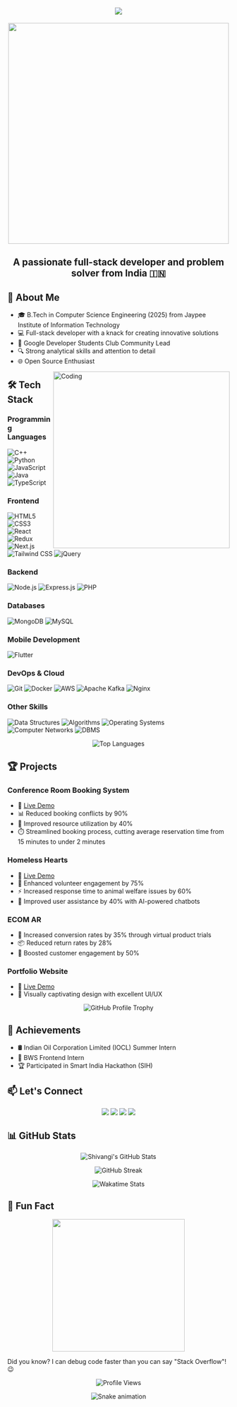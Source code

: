 <h1 align="center">
  <img src="https://readme-typing-svg.herokuapp.com/?lines=Hello,+World!;I'm+Shivangi+Suyash;Welcome+to+my+profile!&center=true&size=30">
</h1>

<p align="center">
  <img src="https://media.giphy.com/media/L8K62iTDkzGX6/giphy.gif" width="500">
</p>

<h2 align="center">A passionate full-stack developer and problem solver from India 🇮🇳</h2>

## 🚀 About Me

- 🎓 B.Tech in Computer Science Engineering (2025) from Jaypee Institute of Information Technology
- 💻 Full-stack developer with a knack for creating innovative solutions
- 🌟 Google Developer Students Club Community Lead
- 🔍 Strong analytical skills and attention to detail
- 🌐 Open Source Enthusiast

<img align="right" alt="Coding" width="400" src="https://media.giphy.com/media/Y4ak9Ki2GZCbJxAnJD/giphy.gif">

## 🛠️ Tech Stack

### Programming Languages
![C++](https://img.shields.io/badge/-C++-00599C?style=flat-square&logo=c%2B%2B)
![Python](https://img.shields.io/badge/-Python-3776AB?style=flat-square&logo=python&logoColor=white)
![JavaScript](https://img.shields.io/badge/-JavaScript-F7DF1E?style=flat-square&logo=javascript&logoColor=black)
![Java](https://img.shields.io/badge/-Java-007396?style=flat-square&logo=java)
![TypeScript](https://img.shields.io/badge/-TypeScript-3178C6?style=flat-square&logo=typescript&logoColor=white)

### Frontend
![HTML5](https://img.shields.io/badge/-HTML5-E34F26?style=flat-square&logo=html5&logoColor=white)
![CSS3](https://img.shields.io/badge/-CSS3-1572B6?style=flat-square&logo=css3)
![React](https://img.shields.io/badge/-React-61DAFB?style=flat-square&logo=react&logoColor=black)
![Redux](https://img.shields.io/badge/-Redux-764ABC?style=flat-square&logo=redux)
![Next.js](https://img.shields.io/badge/-Next.js-000000?style=flat-square&logo=next.js)
![Tailwind CSS](https://img.shields.io/badge/-Tailwind_CSS-38B2AC?style=flat-square&logo=tailwind-css&logoColor=white)
![jQuery](https://img.shields.io/badge/-jQuery-0769AD?style=flat-square&logo=jquery&logoColor=white)

### Backend
![Node.js](https://img.shields.io/badge/-Node.js-339933?style=flat-square&logo=node.js&logoColor=white)
![Express.js](https://img.shields.io/badge/-Express.js-000000?style=flat-square&logo=express)
![PHP](https://img.shields.io/badge/-PHP-777BB4?style=flat-square&logo=php&logoColor=white)

### Databases
![MongoDB](https://img.shields.io/badge/-MongoDB-47A248?style=flat-square&logo=mongodb&logoColor=white)
![MySQL](https://img.shields.io/badge/-MySQL-4479A1?style=flat-square&logo=mysql&logoColor=white)

### Mobile Development
![Flutter](https://img.shields.io/badge/-Flutter-02569B?style=flat-square&logo=flutter)

### DevOps & Cloud
![Git](https://img.shields.io/badge/-Git-F05032?style=flat-square&logo=git&logoColor=white)
![Docker](https://img.shields.io/badge/-Docker-2496ED?style=flat-square&logo=docker&logoColor=white)
![AWS](https://img.shields.io/badge/-AWS-232F3E?style=flat-square&logo=amazon-aws)
![Apache Kafka](https://img.shields.io/badge/-Apache_Kafka-231F20?style=flat-square&logo=apache-kafka)
![Nginx](https://img.shields.io/badge/-Nginx-009639?style=flat-square&logo=nginx)

### Other Skills
![Data Structures](https://img.shields.io/badge/-Data_Structures-FFA116?style=flat-square&logo=leetcode&logoColor=white)
![Algorithms](https://img.shields.io/badge/-Algorithms-00BCB4?style=flat-square&logo=thealgorithms&logoColor=white)
![Operating Systems](https://img.shields.io/badge/-Operating_Systems-FCC624?style=flat-square&logo=linux&logoColor=black)
![Computer Networks](https://img.shields.io/badge/-Computer_Networks-0078D4?style=flat-square&logo=cisco&logoColor=white)
![DBMS](https://img.shields.io/badge/-DBMS-4479A1?style=flat-square&logo=mysql&logoColor=white)

<p align="center">
  <img src="https://github-readme-stats.vercel.app/api/top-langs/?username=Shivangi10-10&layout=compact&theme=radical" alt="Top Languages">
</p>

## 🏆 Projects

### Conference Room Booking System
- 🔗 [Live Demo](https://final-project-seven-orcin.vercel.app/)
- 📊 Reduced booking conflicts by 90%
- 🚀 Improved resource utilization by 40%
- ⏱️ Streamlined booking process, cutting average reservation time from 15 minutes to under 2 minutes

### Homeless Hearts
- 🔗 [Live Demo](https://homeless-hearts-final.vercel.app/)
- 🐾 Enhanced volunteer engagement by 75%
- ⚡ Increased response time to animal welfare issues by 60%
- 🤖 Improved user assistance by 40% with AI-powered chatbots

### ECOM AR
- 📱 Increased conversion rates by 35% through virtual product trials
- 📦 Reduced return rates by 28%
- 🎯 Boosted customer engagement by 50%

### Portfolio Website
- 🔗 [Live Demo](https://shivangi-ivory.vercel.app/)
- 🎨 Visually captivating design with excellent UI/UX

<p align="center">
  <img src="https://github-profile-trophy.vercel.app/?username=Shivangi10-10&theme=dracula&column=7" alt="GitHub Profile Trophy">
</p>

## 🏅 Achievements

- 🛢️ Indian Oil Corporation Limited (IOCL) Summer Intern
- 💼 BWS Frontend Intern
- 🏆 Participated in Smart India Hackathon (SIH)

## 📫 Let's Connect

<p align="center">
  <a href="https://www.linkedin.com/in/shivangi-suyash-05a484259/"><img src="https://img.shields.io/badge/-LinkedIn-0077B5?style=for-the-badge&logo=linkedin&logoColor=white"/></a>
  <a href="https://github.com/Shivangi10-10"><img src="https://img.shields.io/badge/-GitHub-181717?style=for-the-badge&logo=github"/></a>
  <a href="https://shivangi-ivory.vercel.app/"><img src="https://img.shields.io/badge/-Portfolio-000000?style=for-the-badge&logo=vercel&logoColor=white"/></a>
  <a href="mailto:shivangisuyash8@gmail.com"><img src="https://img.shields.io/badge/-Email-D14836?style=for-the-badge&logo=gmail&logoColor=white"/></a>
</p>

## 📊 GitHub Stats

<p align="center">
  <img src="https://github-readme-stats.vercel.app/api?username=Shivangi10-10&show_icons=true&theme=radical" alt="Shivangi's GitHub Stats">
</p>

<p align="center">
  <img src="https://github-readme-streak-stats.herokuapp.com/?user=Shivangi10-10&theme=radical" alt="GitHub Streak">
</p>

<p align="center">
  <img src="https://github-readme-stats.vercel.app/api/wakatime?username=Shivangi10-10&theme=radical" alt="Wakatime Stats">
</p>

## 🎯 Fun Fact

<p align="center">
  <img src="https://media.giphy.com/media/ZVik7pBtu9dNS/giphy.gif" width="300">
</p>

Did you know? I can debug code faster than you can say "Stack Overflow"! 😉

<p align="center">
  <img src="https://komarev.com/ghpvc/?username=Shivangi10-10&color=blueviolet" alt="Profile Views">
</p>

<p align="center">
  <img src="https://github.com/Shivangi10-10/Shivangi10-10/blob/output/github-contribution-grid-snake.svg" alt="Snake animation">
</p>
